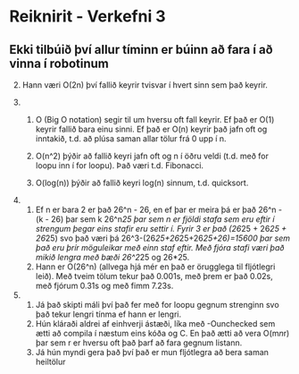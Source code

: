  # Reiknirit - Verkefni 3
## Ekki tilbúið því allur tíminn er búinn að fara í að vinna í robotinum



2. Hann væri O(2n) því fallið keyrir tvisvar í hvert sinn sem það keyrir.

3. 
   1. O (Big O notation) segir til um hversu oft fall keyrir. Ef það er O(1) keyrir fallið bara einu sinni. Ef það er O(n) keyrir það jafn oft og inntakið, t.d. að plúsa saman allar tölur frá 0 upp í n.

   2. O(n^2) þýðir að fallið keyri jafn oft og n í öðru veldi (t.d. með for loopu inn í for loopu).  Það væri t.d. Fibonacci.

   3. O(log(n)) þýðir að fallið keyri log(n) sinnum, t.d. quicksort.


 4. 
    1. Ef n er bara 2 er það 26^n - 26, en ef þar er meira þá er það 26^n - (k - 26) þar sem k 26^n*25 þar sem n er fjöldi stafa sem eru eftir í strengum þegar eins stafir eru settir í.  Fyrir 3 er það (26*25 + 26*25 + 26*25) svo það væri þá 26^3-(26*25+26*25+26*25+26)=15600 þar sem það eru þrír möguleikar með einn staf eftir.  Með fjóra stafi væri það mikið lengra með bæði 26^2*25 og 26*25.
    2. Hann er O(26^n) (allvega hjá mér en það er örugglega til fljótlegri leið).  Með tveim tölum tekur það 0.001s, með þrem er það 0.02s, með fjórum 0.31s og með fimm 7.23s.

5. 
    1. Já það skipti máli því það fer með for loopu gegnum strenginn svo það tekur lengri tínma ef hann er lengri.
    2. Hún kláraði aldrei af einhverji ástæði, líka með -Ounchecked sem ætti að compila í næstum eins kóða og C.  En það ætti að vera O(m*n*r) þar sem r er hversu oft það þarf að fara gegnum listann.
    3. Já hún myndi gera það því það er mun fljótlegra að bera saman heiltölur




